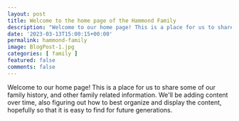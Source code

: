 ```yaml
---
layout: post
title: Welcome to the home page of the Hammond Family
description: "Welcome to our home page! This is a place for us to share some of our family history, and other family related information. We'll be adding content over time, also figuring out how to best organize and display the content, hopefully so that it is easy to find for future generations."
date: '2023-03-13T15:00:15+00:00'
permalink: hammond-family
image: BlogPost-1.jpg
categories: [ family ]
featured: false
comments: false 
---
```

Welcome to our home page! This is a place for us to share some of our family history, and other family related information. We'll be adding content over time, also figuring out how to best organize and display the content, hopefully so that it is easy to find for future generations.